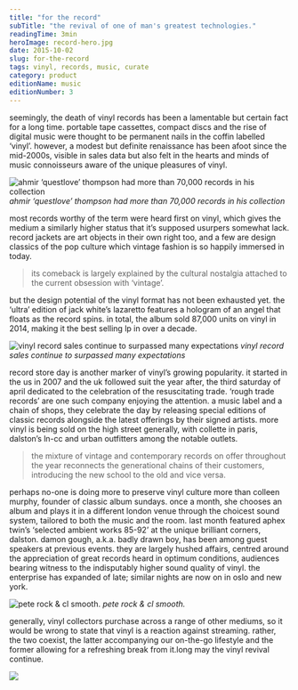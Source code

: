 ```yaml
---
title: "for the record"
subTitle: "the revival of one of man's greatest technologies."
readingTime: 3min
heroImage: record-hero.jpg
date: 2015-10-02
slug: for-the-record
tags: vinyl, records, music, curate
category: product
editionName: music
editionNumber: 3
---
```


seemingly, the death of vinyl records has been a lamentable but certain fact for a long time. portable tape cassettes, compact discs and the rise of digital music were thought to be permanent nails in the coffin labelled ‘vinyl’. however, a modest but definite renaissance has been afoot since the mid-2000s, visible in sales data but also felt in the hearts and minds of music connoisseurs aware of the unique pleasures of vinyl.

![ahmir ‘questlove’ thompson had more than 70,000 records in his collection](questlove2.jpg)
*ahmir ‘questlove’ thompson had more than 70,000 records in his collection*

most records worthy of the term were heard first on vinyl, which gives the medium a similarly higher status that it’s supposed usurpers somewhat lack. record jackets are art objects in their own right too, and a few are design classics of the pop culture which vintage fashion is so happily immersed in today.

>its comeback is largely explained by the cultural nostalgia attached to the current obsession with ‘vintage’.

but the design potential of the vinyl format has not been exhausted yet. the ‘ultra’ edition of jack white’s lazaretto features a hologram of an angel that floats as the record spins. in total, the album sold 87,000 units on vinyl in 2014, making it the best selling lp in over a decade.

![vinyl record sales continue to surpassed many expectations](vinyl-player.jpg)
*vinyl record sales continue to surpassed many expectations*

record store day is another marker of vinyl’s growing popularity. it started in the us in 2007 and the uk followed suit the year after, the third saturday of april dedicated to the celebration of the resuscitating trade. ‘rough trade records’ are one such company enjoying the attention. a music label and a chain of shops, they celebrate the day by releasing special editions of classic records alongside the latest offerings by their signed artists. more vinyl is being sold on the high street generally, with collette in paris, dalston’s ln-cc and urban outfitters among the notable outlets.

>the mixture of vintage and contemporary records on offer throughout the year reconnects the generational chains of their customers, introducing the new school to the old and vice versa.

perhaps no-one is doing more to preserve vinyl culture more than colleen murphy, founder of classic album sundays. once a month, she chooses an album and plays it in a different london venue through the choicest sound system, tailored to both the music and the room. last month featured aphex twin’s ‘selected ambient works 85-92’ at the unique brilliant corners, dalston. damon gough, a.k.a. badly drawn boy, has been among guest speakers at previous events. they are largely hushed affairs, centred around the appreciation of great records heard in optimum conditions, audiences bearing witness to the indisputably higher sound quality of vinyl. the enterprise has expanded of late; similar nights are now on in oslo and new york.

![pete rock & cl smooth.](rock&smooth.jpg)
*pete rock & cl smooth.*

generally, vinyl collectors purchase across a range of other mediums, so it would be wrong to state that vinyl is a reaction against streaming. rather, the two coexist, the latter accompanying our on-the-go lifestyle and the former allowing for a refreshing break from it.long may the vinyl revival continue.

![](footer.jpg)
